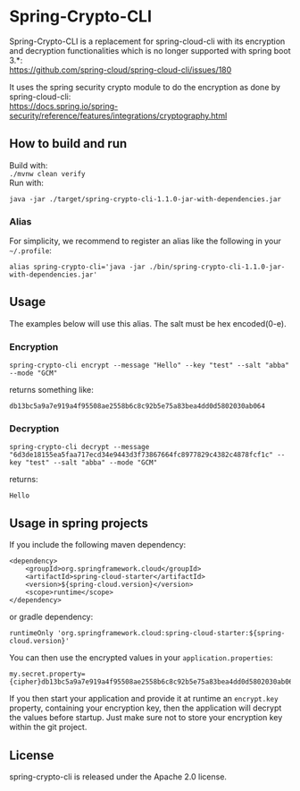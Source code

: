 # Spring-Crypto-CLI
Spring-Crypto-CLI is a replacement for spring-cloud-cli with its encryption and decryption functionalities which is no 
longer supported with spring boot 3.*:      
https://github.com/spring-cloud/spring-cloud-cli/issues/180  

It uses the spring security crypto module to do the encryption as done by spring-cloud-cli:  
https://docs.spring.io/spring-security/reference/features/integrations/cryptography.html

## How to build and run
Build with:  
```./mvnw clean verify```    
Run with:  
```
java -jar ./target/spring-crypto-cli-1.1.0-jar-with-dependencies.jar 
```

### Alias
For simplicity, we recommend to register an alias like the following in your `~/.profile`:  
```
alias spring-crypto-cli='java -jar ./bin/spring-crypto-cli-1.1.0-jar-with-dependencies.jar'
```

## Usage
The examples below will use this alias. The salt must be hex encoded(0-e).
### Encryption
```
spring-crypto-cli encrypt --message "Hello" --key "test" --salt "abba"  --mode "GCM"
```
returns something like:
```
db13bc5a9a7e919a4f95508ae2558b6c8c92b5e75a83bea4dd0d5802030ab064
```

### Decryption
```
spring-crypto-cli decrypt --message "6d3de18155ea5faa717ecd34e9443d3f73867664fc8977829c4382c4878fcf1c" --key "test" --salt "abba" --mode "GCM"
```
returns:
```
Hello
```

## Usage in spring projects
If you include the following maven dependency:
```
<dependency>
    <groupId>org.springframework.cloud</groupId>
    <artifactId>spring-cloud-starter</artifactId>
    <version>${spring-cloud.version}</version>
    <scope>runtime</scope>
</dependency>
```
or gradle dependency:
```
runtimeOnly 'org.springframework.cloud:spring-cloud-starter:${spring-cloud.version}'
```

You can then use the encrypted values in your `application.properties`:
```
my.secret.property={cipher}db13bc5a9a7e919a4f95508ae2558b6c8c92b5e75a83bea4dd0d5802030ab064
```

If you then start your application and provide it at runtime an `encrypt.key` property, containing your encryption key, 
then the application will decrypt the values before startup. 
Just make sure not to store your encryption key within the git project.

## License
spring-crypto-cli is released under the Apache 2.0 license.
